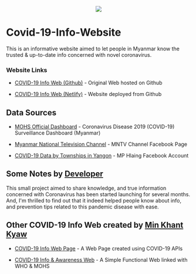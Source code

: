 <article align="center">
<img src="https://covid-19infoweb.netlify.app/images1/icon.png">
</article>

# Covid-19-Info-Website

This is an informative website aimed to let people in Myanmar know the trusted &amp; up-to-date info concerned with novel coronavirus.

### Website Links

- [COVID-19 Info Web (Github)](https://min276.github.io/Covid-19-Info-Website/) - Original Web hosted on Github

- [COVID-19 Info Web (Netlify)](https://covid-19infoweb.netlify.app/) - Website deployed from Github

## Data Sources
- [MOHS Official Dashboard](https://doph.maps.arcgis.com/apps/opsdashboard/index.html#/f8fb4ccc3d2d42c7ab0590dbb3fc26b8) - Coronavirus Disease 2019 (COVID-19) Surveillance Dashboard (Myanmar)

- [Myanmar National Television Channel](https://www.facebook.com/mntvchannelmyanmarnational/) - MNTV Channel Facebook Page

- [COVID-19 Data by Townships in Yangon](https://www.facebook.com/mp.hlaing) - MP Hlaing Facebook Account

## Some Notes by [Developer](https://github.com/Min276)

This small project aimed to share knowledge, and true information concerned with Coronavirus has been started launching for several months. And, I'm thrilled to find out that it indeed helped people know about info, and prevention tips related to this pandemic disease with ease.

## Other COVID-19 Info Web created by [Min Khant Kyaw](https://github.com/Min276)

- [COVID-19 Info Web Page](https://min276.github.io/COVID-19-API-Testing/) - A Web Page created using COVID-19 APIs

- [COVID-19 Info & Awareness Web](https://covid19infoweb.netlify.app/) - A Simple Functional Web linked with WHO & MOHS
